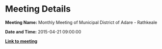 # Meeting Details

**Meeting Name:** Monthly Meeting of Municipal District of Adare - Rathkeale

**Date and Time:** 2015-04-21 09:00:00

**<a href="https://www.limerick.ie/council/whats-on/monthly-meeting-municipal-district-adare-rathkeale-17" target="_blank">Link to meeting</a>**
